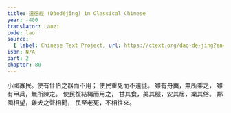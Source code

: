 ```yaml
---
title: 道德經 (Dàodéjīng) in Classical Chinese
year: -400
translator: Laozi
code: lao
source:
  { label: Chinese Text Project, url: https://ctext.org/dao-de-jing?en=off }
isbn: N/A
part: 2
chapter: 80
---
```


小國寡民。使有什伯之器而不用；
使民重死而不遠徙。
雖有舟輿，無所乘之，
雖有甲兵，無所陳之。
使民復結繩而用之，
甘其食，美其服，安其居，樂其俗。
鄰國相望，雞犬之聲相聞，
民至老死，不相往來。
